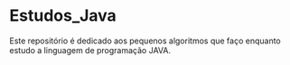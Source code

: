 # Estudos_Java
Este repositório é dedicado aos pequenos algoritmos que faço enquanto estudo a linguagem de programação JAVA.
